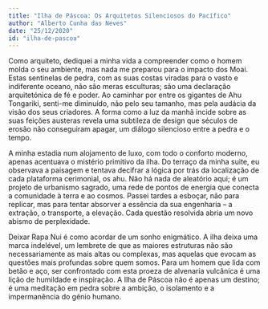 ```yaml
---
title: "Ilha de Páscoa: Os Arquitetos Silenciosos do Pacífico"
author: "Alberto Cunha das Neves"
date: "25/12/2020"
id: "ilha-de-pascoa"
---
```


Como arquiteto, dediquei a minha vida a compreender como o homem molda o seu ambiente, mas nada me preparou para o impacto dos Moai. Estas sentinelas de pedra, com as suas costas viradas para o vasto e indiferente oceano, não são meras esculturas; são uma declaração arquitetónica de fé e poder. Ao caminhar por entre os gigantes de Ahu Tongariki, senti-me diminuído, não pelo seu tamanho, mas pela audácia da visão dos seus criadores. A forma como a luz da manhã incide sobre as suas feições austeras revela uma subtileza de design que séculos de erosão não conseguiram apagar, um diálogo silencioso entre a pedra e o tempo.

A minha estadia num alojamento de luxo, com todo o conforto moderno, apenas acentuava o mistério primitivo da ilha. Do terraço da minha suite, eu observava a paisagem e tentava decifrar a lógica por trás da localização de cada plataforma cerimonial, os ahu. Não há nada de aleatório aqui; é um projeto de urbanismo sagrado, uma rede de pontos de energia que conecta a comunidade à terra e ao cosmos. Passei tardes a esboçar, não para replicar, mas para tentar absorver a essência da sua engenharia – a extração, o transporte, a elevação. Cada questão resolvida abria um novo abismo de perplexidade.

Deixar Rapa Nui é como acordar de um sonho enigmático. A ilha deixa uma marca indelével, um lembrete de que as maiores estruturas não são necessariamente as mais altas ou complexas, mas aquelas que evocam as questões mais profundas sobre quem somos. Para um homem que lida com betão e aço, ser confrontado com esta proeza de alvenaria vulcânica é uma lição de humildade e inspiração. A Ilha de Páscoa não é apenas um destino; é uma meditação em pedra sobre a ambição, o isolamento e a impermanência do génio humano.